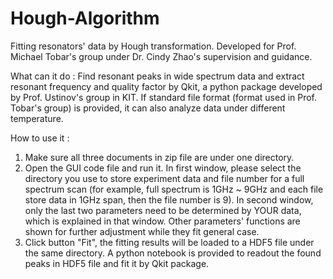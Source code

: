 # Hough-Algorithm

Fitting resonators' data by Hough transformation.
Developed for Prof. Michael Tobar's group under Dr. Cindy Zhao's supervision and guidance.

What can it do :
Find resonant peaks in wide spectrum data and extract resonant frequency and quality factor by Qkit, a python package developed by Prof. Ustinov's group in KIT. If standard file format (format used in Prof. Tobar's group) is provided, it can also analyze data under different temperature.

How to use it :

1. Make sure all three documents in zip file are under one directory.
2. Open the GUI code file and run it. In first window, please select the directory you use to store experiment data and file number for a full spectrum scan (for example, full spectrum is 1GHz ~ 9GHz and each file store data in 1GHz span, then the file number is 9). In second window, only the last two parameters need to be determined by YOUR data, which is explained in that window. Other parameters' functions are shown for further adjustment while they fit general case.
3. Click button "Fit", the fitting results will be loaded to a HDF5 file under the same directory. A python notebook is provided to readout the found peaks in HDF5 file and fit it by Qkit package.
